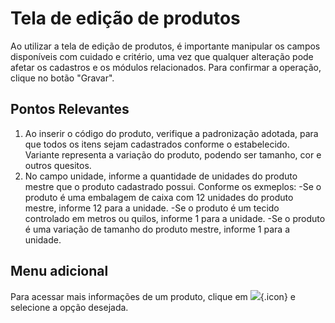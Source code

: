 # Tela de edição de produtos

Ao utilizar a tela de edição de produtos, é importante manipular os campos disponíveis com cuidado e critério, uma vez que qualquer alteração pode afetar os cadastros e os módulos relacionados. 
Para confirmar a operação, clique no botão "Gravar".

## Pontos Relevantes

1. Ao inserir o código do produto, verifique a padronização adotada, para que todos os itens sejam cadastrados conforme o estabelecido.
Variante representa a variação do produto, podendo ser tamanho, cor e outros quesitos.
1. No campo unidade, informe a quantidade de unidades do produto mestre que o produto cadastrado possui. Conforme os exmeplos:
-Se o produto é uma embalagem de caixa com 12 unidades do produto mestre, informe 12 para a unidade.
-Se o produto é um tecido controlado em metros ou quilos, informe 1 para a unidade.
-Se o produto é uma variação de tamanho do produto mestre, informe 1 para a unidade.

## Menu adicional

Para acessar mais informações de um produto, clique em ![](https://static.zenerp.app.br/icons/action-more-tr.svg){.icon} e selecione a opção desejada.